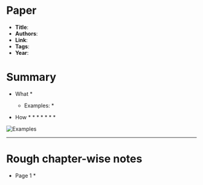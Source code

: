 # Paper

* **Title**:
* **Authors**:
* **Link**:
* **Tags**:
* **Year**:

# Summary

* What
  *
  * Examples:
    *

* How
  *
  *
    *
  *
    *
      *
    *

![Examples]()


-------------------------

# Rough chapter-wise notes

* Page 1
  *
